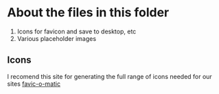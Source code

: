 # About the files in this folder
1. Icons for favicon and save to desktop, etc
2. Various placeholder images

## Icons
I recomend this site for generating the full range of icons needed for our sites [favic-o-matic](http://www.favicomatic.com/)